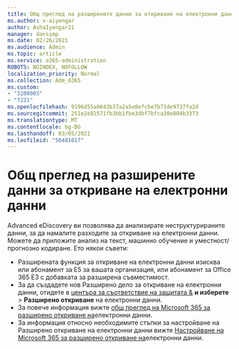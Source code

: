 ```yaml
---
title: Общ преглед на разширените данни за откриване на електронни данни
ms.author: v-aiyengar
author: AshaIyengar21
manager: dansimp
ms.date: 02/26/2021
ms.audience: Admin
ms.topic: article
ms.service: o365-administration
ROBOTS: NOINDEX, NOFOLLOW
localization_priority: Normal
ms.collection: Adm_O365
ms.custom:
- "3200003"
- "7221"
ms.openlocfilehash: 9196d55a0643b37a2a5e0efcbe7b71de9737fa2d
ms.sourcegitcommit: 251e2e82571fb3bb1fbe3dbf7bfca30e004b3373
ms.translationtype: MT
ms.contentlocale: bg-BG
ms.lasthandoff: 03/05/2021
ms.locfileid: "50481017"
---
```

# <a name="overview-of-advanced-ediscovery"></a>Общ преглед на разширените данни за откриване на електронни данни

Advanced eDiscovery ви позволява да анализирате неструктурираните данни, за да намалите разходите за откриване на електронни данни. Можете да приложите анализ на текст, машинно обучение и уместност/прогнозно кодиране. Ето някои съвети:

- Разширената функция за откриване на електронни данни изисква или абонамент за E5 за вашата организация, или абонамент за Office 365 E3 с добавката за разширена съвместимост.
- За да създадете нов Разширено дело за откриване на електронни данни, отидете в [центъра за съответствие на защитата &](https://go.microsoft.com/fwlink/p/?linkid=2077143) **и изберете**  >  **Разширено откриване** на електронни данни.
- За повече информация вижте [общ преглед на Microsoft 365 за разширено откриване на](https://go.microsoft.com/fwlink/?linkid=2101588)електронни данни.
- За информация относно необходимите стъпки за настройване на Разширено откриване на електронни данни вижте [Настройване на Microsoft 365 за разширено откриване на](https://go.microsoft.com/fwlink/?linkid=2122672)електронни данни.